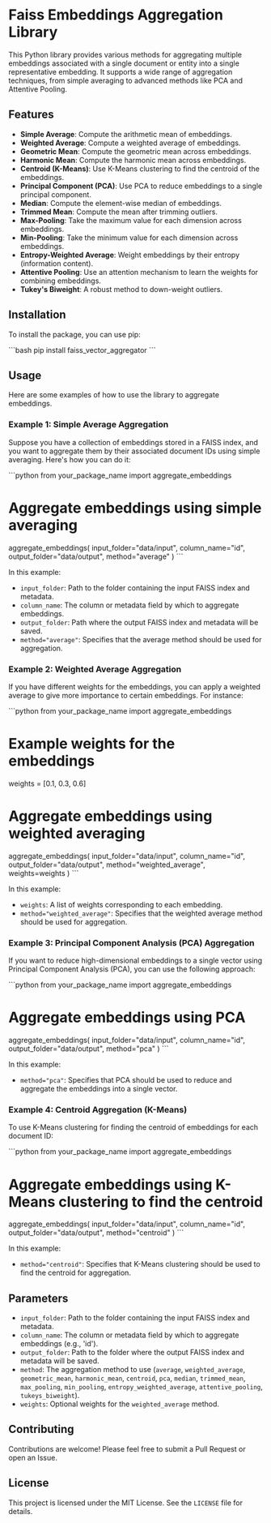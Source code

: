 
# Faiss Embeddings Aggregation Library

This Python library provides various methods for aggregating multiple embeddings associated with a single document or entity into a single representative embedding. It supports a wide range of aggregation techniques, from simple averaging to advanced methods like PCA and Attentive Pooling.

## Features

- **Simple Average**: Compute the arithmetic mean of embeddings.
- **Weighted Average**: Compute a weighted average of embeddings.
- **Geometric Mean**: Compute the geometric mean across embeddings.
- **Harmonic Mean**: Compute the harmonic mean across embeddings.
- **Centroid (K-Means)**: Use K-Means clustering to find the centroid of the embeddings.
- **Principal Component (PCA)**: Use PCA to reduce embeddings to a single principal component.
- **Median**: Compute the element-wise median of embeddings.
- **Trimmed Mean**: Compute the mean after trimming outliers.
- **Max-Pooling**: Take the maximum value for each dimension across embeddings.
- **Min-Pooling**: Take the minimum value for each dimension across embeddings.
- **Entropy-Weighted Average**: Weight embeddings by their entropy (information content).
- **Attentive Pooling**: Use an attention mechanism to learn the weights for combining embeddings.
- **Tukey's Biweight**: A robust method to down-weight outliers.

## Installation

To install the package, you can use pip:

\`\`\`bash
pip install faiss_vector_aggregator
\`\`\`

## Usage

Here are some examples of how to use the library to aggregate embeddings.

### Example 1: Simple Average Aggregation

Suppose you have a collection of embeddings stored in a FAISS index, and you want to aggregate them by their associated document IDs using simple averaging. Here's how you can do it:

\`\`\`python
from your_package_name import aggregate_embeddings

# Aggregate embeddings using simple averaging
aggregate_embeddings(
    input_folder="data/input",
    column_name="id",
    output_folder="data/output",
    method="average"
)
\`\`\`

In this example:
- `input_folder`: Path to the folder containing the input FAISS index and metadata.
- `column_name`: The column or metadata field by which to aggregate embeddings.
- `output_folder`: Path where the output FAISS index and metadata will be saved.
- `method="average"`: Specifies that the average method should be used for aggregation.

### Example 2: Weighted Average Aggregation

If you have different weights for the embeddings, you can apply a weighted average to give more importance to certain embeddings. For instance:

\`\`\`python
from your_package_name import aggregate_embeddings

# Example weights for the embeddings
weights = [0.1, 0.3, 0.6]

# Aggregate embeddings using weighted averaging
aggregate_embeddings(
    input_folder="data/input",
    column_name="id",
    output_folder="data/output",
    method="weighted_average",
    weights=weights
)
\`\`\`

In this example:
- `weights`: A list of weights corresponding to each embedding.
- `method="weighted_average"`: Specifies that the weighted average method should be used for aggregation.

### Example 3: Principal Component Analysis (PCA) Aggregation

If you want to reduce high-dimensional embeddings to a single vector using Principal Component Analysis (PCA), you can use the following approach:

\`\`\`python
from your_package_name import aggregate_embeddings

# Aggregate embeddings using PCA
aggregate_embeddings(
    input_folder="data/input",
    column_name="id",
    output_folder="data/output",
    method="pca"
)
\`\`\`

In this example:
- `method="pca"`: Specifies that PCA should be used to reduce and aggregate the embeddings into a single vector.

### Example 4: Centroid Aggregation (K-Means)

To use K-Means clustering for finding the centroid of embeddings for each document ID:

\`\`\`python
from your_package_name import aggregate_embeddings

# Aggregate embeddings using K-Means clustering to find the centroid
aggregate_embeddings(
    input_folder="data/input",
    column_name="id",
    output_folder="data/output",
    method="centroid"
)
\`\`\`

In this example:
- `method="centroid"`: Specifies that K-Means clustering should be used to find the centroid for aggregation.

## Parameters

- `input_folder`: Path to the folder containing the input FAISS index and metadata.
- `column_name`: The column or metadata field by which to aggregate embeddings (e.g., 'id').
- `output_folder`: Path to the folder where the output FAISS index and metadata will be saved.
- `method`: The aggregation method to use (`average`, `weighted_average`, `geometric_mean`, `harmonic_mean`, `centroid`, `pca`, `median`, `trimmed_mean`, `max_pooling`, `min_pooling`, `entropy_weighted_average`, `attentive_pooling`, `tukeys_biweight`).
- `weights`: Optional weights for the `weighted_average` method.

## Contributing

Contributions are welcome! Please feel free to submit a Pull Request or open an Issue.

## License

This project is licensed under the MIT License. See the `LICENSE` file for details.
